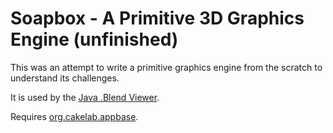 # Soapbox - A Primitive 3D Graphics Engine (unfinished)

This was an attempt to write a primitive graphics engine from the scratch 
to understand its challenges. 

It is used by the [Java .Blend Viewer](http://homac.cakelab.org/projects/JavaBlendViewer/index.html).

Requires [org.cakelab.appbase](https://github.com/homacs/org.cakelab.appbase).
